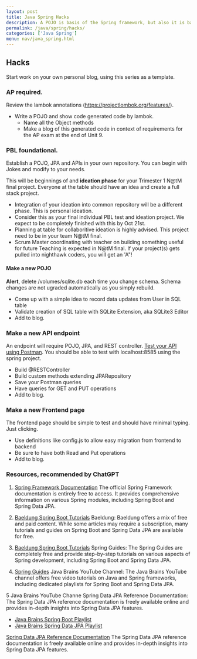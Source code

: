 ```yaml
---
layout: post
title: Java Spring Hacks
description: A POJO is basis of the Spring framework, but also it is basis of Java and the AP CSA exam.
permalink: /java/spring/hacks/
categories: ['Java Spring']
menu: nav/java_spring.html
---
```


## Hacks
Start work on your own personal blog, using this series as a template.

### AP required.  
Review the lambok annotations (https://projectlombok.org/features/). 

- Write a POJO and show code generated code by lambok.  
  - Name all the Object methods
  - Make a blog of this generated code in context of requirements for the AP exam at the end of Unit 9.

### PBL foundational.  

Establish a POJO, JPA and APIs in your own repository.  You can begin with Jokes and modify to your needs.  

This will be beginnings of and **ideation phase** for your Trimester 1 N@tM final project.  Everyone at the table should have an idea and create a full stack project.  

- Integration of your ideation into common repository will be a different phase.  This is personal ideation.
- Consider this as your final individual PBL test and ideation project.  We expect to be completely finished with this by Oct 21st.
- Planning at table for collaboritive ideation is highly advised.  This project need to be in your team N@tM final.
- Scrum Master coordinating with teacher on building something useful for future Teaching is expected in N@tM final.   If your project(s) gets pulled into nighthawk coders, you will get an 'A"!

#### Make a new POJO
**Alert**, delete /volumes/sqlite.db each time you change schema.  Schema changes are not ugraded automatically as you simply rebuild.

  - Come up with a simple idea to record data updates from User in SQL table
  - Validate creation of SQL table with SQLite Extension, aka SQLite3 Editor
  - Add to blog.

### Make a new API endpoint
An endpoint will require POJO, JPA, and REST controller.  [Test your API using Postman](https://www.geeksforgeeks.org/basics-of-api-testing-using-postman/).  You should be able to test with localhost:8585 using the spring project.

  - Build @RESTController
  - Build custom methods extending JPARepository
  - Save your Postman queries
  - Have queries for GET and PUT operations
  - Add to blog.

### Make a new Frontend page
The frontend page should be simple to test and should have minimal typing.  Just clicking.

  - Use definitions like config.js to allow easy migration from frontend to backend
  - Be sure to have both Read and Put operations
  - Add to blog.


### Resources, recommended by ChatGPT
1. [Spring Framework Documentation](https://spring.io/projects/spring-framework)
  The official Spring Framework documentation is entirely free to access. It provides comprehensive information on various Spring modules, including Spring Boot and Spring Data JPA.

2. [Baeldung Spring Boot Tutorials](https://www.baeldung.com/spring-boot)
  Baeldung: Baeldung offers a mix of free and paid content. While some articles may require a subscription, many tutorials and guides on Spring Boot and Spring Data JPA are available for free.

3. [Baeldung Spring Boot Tutorials](https://www.baeldung.com/spring-boot)
  Spring Guides: The Spring Guides are completely free and provide step-by-step tutorials on various aspects of Spring development, including Spring Boot and Spring Data JPA.

4. [Spring Guides](https://spring.io/guides)
Java Brains YouTube Channel: The Java Brains YouTube channel offers free video tutorials on Java and Spring frameworks, including dedicated playlists for Spring Boot and Spring Data JPA.

5 Java Brains YouTube Channe
  Spring Data JPA Reference Documentation: The Spring Data JPA reference documentation is freely available online and provides in-depth insights into Spring Data JPA features.
  - [Java Brains Spring Boot Playlist](https://www.youtube.com/playlist?list=PLqq-6Pq4lTTZSKAFG6aCDVDP86Qx4lNas)
  - [Java Brains Spring Data JPA Playlist](https://www.youtube.com/playlist?list=PLqq-6Pq4lTTZSKAFG6aCDVDP86Qx4lNas)

[Spring Data JPA Reference Documentation](https://docs.spring.io/spring-data/jpa/docs/current/reference/html/#reference)
  The Spring Data JPA reference documentation is freely available online and provides in-depth insights into Spring Data JPA features.
